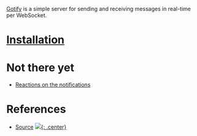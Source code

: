 [Gotify](https://github.com/gotify/server) is a simple server for sending and receiving messages in real-time per WebSocket. 

# [Installation](https://gotify.net/docs/install)
# Not there yet

- [Reactions on the notifications](https://github.com/gotify/server/issues/494)

# References

- [Source](https://github.com/gotify/server)
[![](not-by-ai.svg){: .center}](https://notbyai.fyi)
